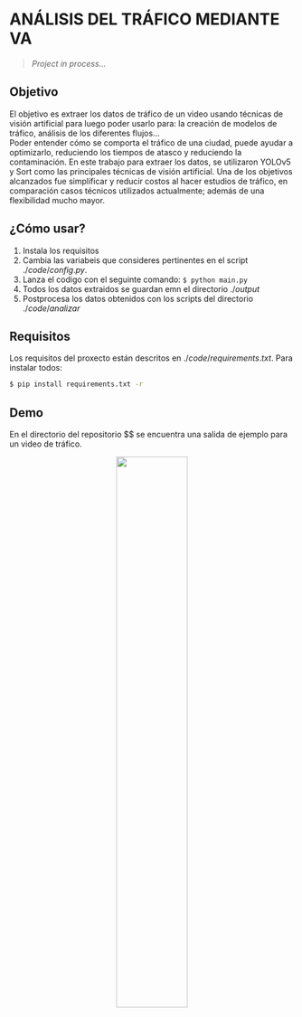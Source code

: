 
# ANÁLISIS DEL TRÁFICO MEDIANTE VA

> *Project in process...*

## Objetivo 
El objetivo es extraer los datos de tráfico de un video usando técnicas de visión artificial para luego poder usarlo para: la creación de modelos de tráfico, análisis de los diferentes flujos... <br>
Poder entender cómo se comporta el tráfico de una ciudad, puede ayudar a optimizarlo, reduciendo los tiempos de atasco y reduciendo la contaminación. En este trabajo para extraer los datos, se utilizaron YOLOv5 y Sort como las principales técnicas de visión artificial. Una
de los objetivos alcanzados fue simplificar y reducir costos al hacer estudios de tráfico, en comparación casos técnicos utilizados actualmente; además de una flexibilidad mucho mayor.

## ¿Cómo usar? 

1) Instala los requisitos
2) Cambia las variabeis que consideres pertinentes en el script $./code/config.py.$
3) Lanza el codigo con el seguinte comando:  ```$ python main.py```
4) Todos los datos extraidos se guardan emn el directorio $./output$
5) Postprocesa los datos obtenidos con los scripts del directorio $./code/analizar$

## Requisitos 

Los requisitos del proxecto están descritos en $./code/requirements.txt$. Para instalar todos:
```bash
$ pip install requirements.txt -r
```

## Demo

En el directorio del repositorio $$ se encuentra una salida de ejemplo para un video de tráfico.<br>

<p align="center"><img src="https://github.com/jaimerguez/TakeInformation-From-TrafficVideo/output_example/fluxo.png" width="50%"></p>
